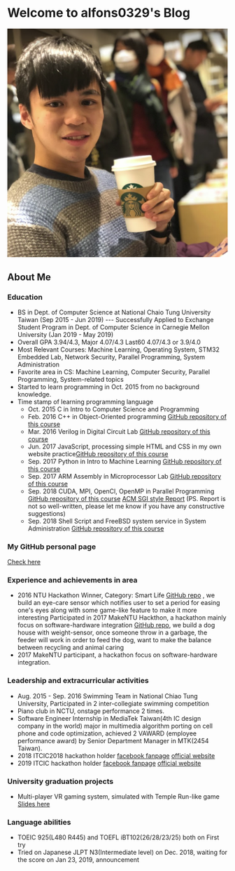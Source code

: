 # Welcome to alfons0329's Blog
![Screenshot](images/index/Myself.png)
## About Me

### Education
* BS in Dept. of Computer Science at National Chaio Tung University Taiwan (Sep 2015 - Jun 2019)
    --- Successfully Applied to Exchange Student Program in Dept. of Computer Science in Carnegie Mellon University (Jan 2019 - May 2019) <br />
* Overall GPA 3.94/4.3, Major 4.07/4.3 Last60 4.07/4.3 or 3.9/4.0 <br />
* Most Relevant Courses: Machine Learning, Operating System, STM32 Embedded Lab, Network Security, Parallel Programming, System Administration 
* Favorite area in CS: Machine Learning, Computer Security, Parallel Programming, System-related topics 
* Started to learn programming in Oct. 2015 from no background knowledge.
* Time stamp of learning programming language <br />
    * Oct. 2015 C in Intro to Computer Science and Programming<br />
    * Feb. 2016 C++ in Object-Oriented programming [GitHub repository of this course](https://github.com/Alfons0329/OOP_Spring_2016)<br />
    * Mar. 2016 Verilog in Digital Circuit Lab [GitHub repository of this course](https://github.com/Alfons0329/DLAB_Fall_2016)<br />
    * Jun. 2017 JavaScript, processing simple HTML and CSS in my own website practice[GitHub repository of this course](https://github.com/Alfons0329/Web_Design_Practice)<br />
    * Sep. 2017 Python in Intro to Machine Learning [GitHub repository of this course](https://github.com/Alfons0329/Machine_Learning_Fall_2017)<br />
    * Sep. 2017 ARM Assembly in Microprocessor Lab [GitHub repository of this course](https://github.com/Alfons0329/MPSLab_Fall_2017)
    * Sep. 2018 CUDA, MPI, OpenCl, OpenMP in Parallel Programming [GitHub repository of this course](https://github.com/Alfons0329/Parallel_Programming_Fall_2018) [ACM SGI style Report](https://github.com/Alfons0329/Parallel_Programming_Fall_2018/blob/master/Final%20Project/Team24_Final_Project_Report.pdf) (PS. Report is not so well-written, please let me know if you have any constructive suggestions)
    * Sep. 2018 Shell Script and FreeBSD system service in System Administration [GitHub repository of this course](https://github.com/Alfons0329/SA_Fall_2018)

### My GitHub personal page
[Check here](https://github.com/Alfons0329)

### Experience and achievements in area <br />
* 2016 NTU Hackathon Winner, Category: Smart Life [GitHub repo](https://github.com/Alfons0329/HackNTU_2016) , we build an eye-care sensor which notifies user to set a period for easing one's eyes along with some game-like feature to make it more interesting
Participated in 2017 MakeNTU Hackthon, a hackathon mainly focus on software-hardware integration [GitHub repo](https://github.com/Alfons0329/MakeNTUEE2017), we build a dog house with weight-sensor, once someone throw in a garbage, the feeder will work in order to feed the dog, want to make the balance between recycling and animal caring <br />
* 2017 MakeNTU participant, a hackathon focus on software-hardware integration.

### Leadership and extracurricular activities
* Aug. 2015 - Sep. 2016 Swimming Team in National Chiao Tung University, Participated in 2 inter-collegiate swimming competition <br />
* Piano club in NCTU, onstage performance 2 times.
* Software Engineer Internship in MediaTek Taiwan(4th IC design company in the world) major in multimedia algorithm porting on cell phone and code optimization, achieved 2 VAWARD (employee performance award) by Senior Department Manager in MTK(2454 Taiwan).
* 2018 ITCIC2018 hackathon holder [facebook fanpage](https://goo.gl/FsEmpp)  [official website](http://covis.cs.nctu.edu.tw/ITCIC2018/)
* 2019 ITCIC hackathon holder [facebook fanpage](https://goo.gl/FsEmpp)  [official website](http://covis.cs.nctu.edu.tw/ITCIC/)

### University graduation projects
* Multi-player VR gaming system, simulated with Temple Run-like game [Slides here]()

### Language abilities <br />
* TOEIC 925(L480 R445) and TOEFL iBT102(26/28/23/25) both on First try <br />
* Tried on Japanese JLPT N3(Intermediate level) on Dec. 2018, waiting for the score on Jan 23, 2019, announcement
